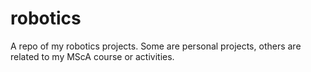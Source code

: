 # robotics
A repo of my robotics projects. Some are personal projects, others are related to my MScA course or activities.
